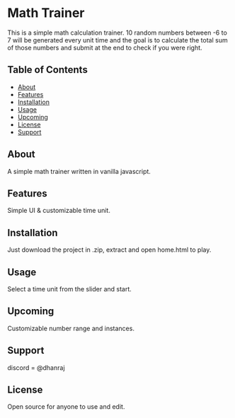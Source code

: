 # Math Trainer

This is a simple math calculation trainer. 10 random numbers between -6 to 7 will be generated every unit time and the goal is to calculate the total sum of those numbers and submit at the end to check if you were right.

## Table of Contents

- [About](#about)
- [Features](#features)
- [Installation](#installation)
- [Usage](#usage)
- [Upcoming](#upcoming)
- [License](#license)
- [Support](#support)

## About

A simple math trainer written in vanilla javascript.

## Features

Simple UI & customizable time unit.

## Installation

Just download the project in .zip, extract and open home.html to play.

## Usage

Select a time unit from the slider and start.

## Upcoming

Customizable number range and instances.

## Support
discord = @dhanraj

## License

Open source for anyone to use and edit.
